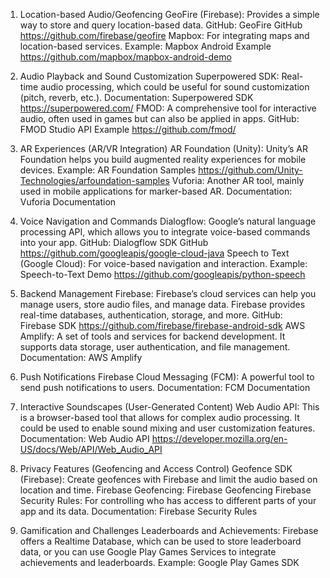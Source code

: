 1. Location-based Audio/Geofencing
GeoFire (Firebase): Provides a simple way to store and query location-based data.
GitHub: GeoFire GitHub https://github.com/firebase/geofire
Mapbox: For integrating maps and location-based services.
Example: Mapbox Android Example https://github.com/mapbox/mapbox-android-demo 

2. Audio Playback and Sound Customization
Superpowered SDK: Real-time audio processing, which could be useful for sound customization (pitch, reverb, etc.).
Documentation: Superpowered SDK https://superpowered.com/ 
FMOD: A comprehensive tool for interactive audio, often used in games but can also be applied in apps.
GitHub: FMOD Studio API Example https://github.com/fmod/ 

3. AR Experiences (AR/VR Integration)
AR Foundation (Unity): Unity’s AR Foundation helps you build augmented reality experiences for mobile devices.
Example: AR Foundation Samples https://github.com/Unity-Technologies/arfoundation-samples 
Vuforia: Another AR tool, mainly used in mobile applications for marker-based AR.
Documentation: Vuforia Documentation 

4. Voice Navigation and Commands
Dialogflow: Google’s natural language processing API, which allows you to integrate voice-based commands into your app.
GitHub: Dialogflow SDK GitHub https://github.com/googleapis/google-cloud-java 
Speech to Text (Google Cloud): For voice-based navigation and interaction.
Example: Speech-to-Text Demo https://github.com/googleapis/python-speech

5. Backend Management
Firebase: Firebase’s cloud services can help you manage users, store audio files, and manage data. Firebase provides real-time databases, authentication, storage, and more.
GitHub: Firebase SDK https://github.com/firebase/firebase-android-sdk 
AWS Amplify: A set of tools and services for backend development. It supports data storage, user authentication, and file management.
Documentation: AWS Amplify 

6. Push Notifications
Firebase Cloud Messaging (FCM): A powerful tool to send push notifications to users.
Documentation: FCM Documentation

7. Interactive Soundscapes (User-Generated Content)
Web Audio API: This is a browser-based tool that allows for complex audio processing. It could be used to enable sound mixing and user customization features.
Documentation: Web Audio API https://developer.mozilla.org/en-US/docs/Web/API/Web_Audio_API 

8. Privacy Features (Geofencing and Access Control)
Geofence SDK (Firebase): Create geofences with Firebase and limit the audio based on location and time.
Firebase Geofencing: Firebase Geofencing
Firebase Security Rules: For controlling who has access to different parts of your app and its data.
Documentation: Firebase Security Rules

9. Gamification and Challenges
Leaderboards and Achievements: Firebase offers a Realtime Database, which can be used to store leaderboard data, or you can use Google Play Games Services to integrate achievements and leaderboards.
Example: Google Play Games SDK
